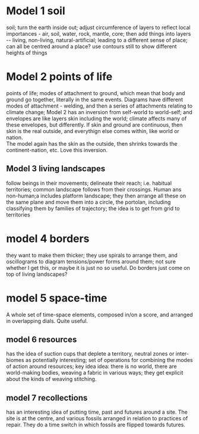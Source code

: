 # Model 1 soil

soil; turn the earth inside out; adjust circumference of layers to reflect local importances - air, soil, water, rock, mantle, core; then add things into layers -- living, non-living, natural-artificial; leading to a different sense of place; can all be centred around a place? use contours still to show different heights of things
 

# Model 2 points of life

points of life; modes of attachment to ground, which mean that body and ground go together, literally in the same events. Diagrams have different modes of attachment - welding, and then a series of attachments relating to climate change; Model 2 has an inversion from self-world to world-self; and envelopes are like layers skin including the world; climate affects many of these envelopes, but differently. If skin and ground are continuous, then skin is the real outside, and everythign else comes within, like world or nation.   
The model again has the skin as the outside, then shrinks towards the continent-nation, etc. Love this inversion.

## Model 3 living landscapes

follow beings in their movements; delineate their reach; i.e. habitual territories; common landscape follows from their crossings. Human ans non-human;a includes platform landscape; they then arrange all these on the same plane and move them into a circle, the portolan, including classifying them by families of trajectory; the idea is to get from grid to territories  

# model 4 borders

they want to make them thicker; they use spirals to arrange them, and oscillograms to diagram tensions/power forms around them; not sure whether I get this, or maybe it is just no so useful. Do borders just come on top of living landscapes?

# model 5 space-time

A whole set of time-space elements, composed in/on a score, and arranged in overlapping dials. Quite useful.

## model 6 resources

has the idea of suction cups that deplete a territory, neutral zones or inter-biomes as potentially interesting; set of operations for combining the modes of action around resources; key idea idea: there is no world, there are world-making bodies, weaving a fabric in various ways; they get explicit about the kinds of weaving stitching.  

## model 7 recollections

has an interesting idea of putting time, past and futures around a site. The site is at the centre, and various fossils arranged in relation to practices of repair. They do a time switch in which fossils are flipped towards futures.  

